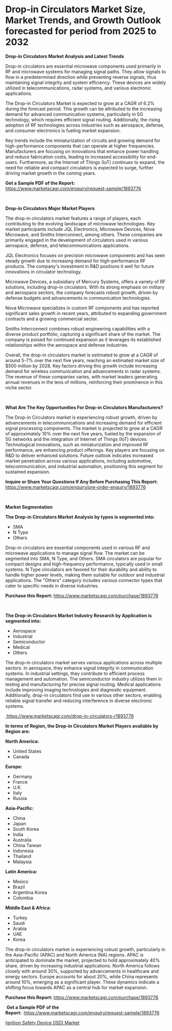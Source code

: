<p><h1>Drop-in Circulators Market Size, Market Trends, and Growth Outlook forecasted for period from 2025 to 2032</h1></p><p><strong>Drop-in Circulators Market Analysis and Latest Trends</strong></p>
<p><p>Drop-in circulators are essential microwave components used primarily in RF and microwave systems for managing signal paths. They allow signals to flow in a predetermined direction while preventing reverse signals, thus maintaining signal integrity and system efficiency. These devices are widely utilized in telecommunications, radar systems, and various electronic applications.</p><p>The Drop-in Circulators Market is expected to grow at a CAGR of 6.2% during the forecast period. This growth can be attributed to the increasing demand for advanced communication systems, particularly in 5G technology, which requires efficient signal routing. Additionally, the rising adoption of RF technologies across industries such as aerospace, defense, and consumer electronics is fueling market expansion.</p><p>Key trends include the miniaturization of circuits and growing demand for high-performance components that can operate at higher frequencies. Manufacturers are focusing on innovations that enhance power handling and reduce fabrication costs, leading to increased accessibility for end-users. Furthermore, as the Internet of Things (IoT) continues to expand, the need for reliable and compact circulators is expected to surge, further driving market growth in the coming years.</p></p>
<p><strong>Get a Sample PDF of the Report:&nbsp;</strong> <a href="https://www.marketscagr.com/enquiry/request-sample/1893776?utm_campaign=3510&utm_medium=2&utm_source=Github&utm_content=ia&utm_term=07042025&utm_id=drop-in-circulators">https://www.marketscagr.com/enquiry/request-sample/1893776</a></p>
<p>&nbsp;</p>
<p><strong>Drop-in Circulators Major Market Players</strong></p>
<p><p>The drop-in circulators market features a range of players, each contributing to the evolving landscape of microwave technologies. Key market participants include JQL Electronics, Microwave Devices, Nova Microwave, and Smiths Interconnect, among others. These companies are primarily engaged in the development of circulators used in various aerospace, defense, and telecommunications applications.</p><p>JQL Electronics focuses on precision microwave components and has seen steady growth due to increasing demand for high-performance RF products. The company's investment in R&D positions it well for future innovations in circulator technology.</p><p>Microwave Devices, a subsidiary of Mercury Systems, offers a variety of RF solutions, including drop-in circulators. With its strong emphasis on military and aerospace sectors, the company forecasts robust growth, driven by defense budgets and advancements in communication technologies.</p><p>Nova Microwave specializes in custom RF components and has reported significant sales growth in recent years, attributed to expanding government contracts and a growing commercial sector. </p><p>Smiths Interconnect combines robust engineering capabilities with a diverse product portfolio, capturing a significant share of the market. The company is poised for continued expansion as it leverages its established relationships within the aerospace and defense industries.</p><p>Overall, the drop-in circulators market is estimated to grow at a CAGR of around 5-7% over the next five years, reaching an estimated market size of $500 million by 2028. Key factors driving this growth include increasing demand for wireless communication and advancements in radar systems. The revenue of these companies varies, with market leaders generating annual revenues in the tens of millions, reinforcing their prominence in this niche sector.</p></p>
<p>&nbsp;</p>
<p><strong>What Are The Key Opportunities For Drop-in Circulators Manufacturers?</strong></p>
<p><p>The Drop-in Circulators market is experiencing robust growth, driven by advancements in telecommunications and increasing demand for efficient signal processing components. The market is projected to grow at a CAGR of approximately 10% over the next five years, fueled by the expansion of 5G networks and the integration of Internet of Things (IoT) devices. Technological innovations, such as miniaturization and improved RF performance, are enhancing product offerings. Key players are focusing on R&D to deliver enhanced solutions. Future outlook indicates increased market penetration across various applications, including automotive, telecommunication, and industrial automation, positioning this segment for sustained expansion.</p></p>
<p><strong>Inquire or Share Your Questions If Any Before Purchasing This Report:</strong> <a href="https://www.marketscagr.com/enquiry/pre-order-enquiry/1893776?utm_campaign=3510&utm_medium=2&utm_source=Github&utm_content=ia&utm_term=07042025&utm_id=drop-in-circulators">https://www.marketscagr.com/enquiry/pre-order-enquiry/1893776</a></p>
<p>&nbsp;</p>
<p><strong>Market Segmentation</strong></p>
<p><strong>The Drop-in Circulators Market Analysis by types is segmented into:</strong></p>
<p><ul><li>SMA</li><li>N Type</li><li>Others</li></ul></p>
<p><p>Drop-in circulators are essential components used in various RF and microwave applications to manage signal flow. The market can be segmented into SMA, N Type, and Others. SMA circulators are popular for compact designs and high-frequency performance, typically used in small systems. N Type circulators are favored for their durability and ability to handle higher power levels, making them suitable for outdoor and industrial applications. The "Others" category includes various connector types that cater to specific needs in diverse industries.</p></p>
<p><strong>Purchase this Report:&nbsp;</strong><a href="https://www.marketscagr.com/purchase/1893776?utm_campaign=3510&utm_medium=2&utm_source=Github&utm_content=ia&utm_term=07042025&utm_id=drop-in-circulators">https://www.marketscagr.com/purchase/1893776</a></p>
<p>&nbsp;</p>
<p><strong>The Drop-in Circulators Market Industry Research by Application is segmented into:</strong></p>
<p><ul><li>Aerospace</li><li>Industrial</li><li>Semiconductor</li><li>Medical</li><li>Others</li></ul></p>
<p><p>The drop-in circulators market serves various applications across multiple sectors. In aerospace, they enhance signal integrity in communication systems. In industrial settings, they contribute to efficient process management and automation. The semiconductor industry utilizes them in testing and manufacturing for precise signal routing. Medical applications include improving imaging technologies and diagnostic equipment. Additionally, drop-in circulators find use in various other sectors, enabling reliable signal transfer and reducing interference in diverse electronic systems.</p></p>
<p><a href="https://www.marketscagr.com/drop-in-circulators-r1893776?utm_campaign=3510&utm_medium=2&utm_source=Github&utm_content=ia&utm_term=07042025&utm_id=drop-in-circulators">&nbsp;https://www.marketscagr.com/drop-in-circulators-r1893776</a></p>
<p><strong>In terms of Region, the Drop-in Circulators Market Players available by Region are:</strong></p>
<p>
    <p> <strong> North America: </strong>
        <ul>
            <li>United States</li>
            <li>Canada</li>
        </ul>
        </p> 
    <p> <strong> Europe: </strong>
        <ul>
            <li>Germany</li>
            <li>France</li>
            <li>U.K.</li>
            <li>Italy</li>
            <li>Russia</li>
        </ul>
        </p> 
    <p> <strong> Asia-Pacific: </strong>
        <ul>
            <li>China</li>
            <li>Japan</li>
            <li>South Korea</li>
            <li>India</li>
            <li>Australia</li>
            <li>China Taiwan</li>
            <li>Indonesia</li>
            <li>Thailand</li>
            <li>Malaysia</li>
        </ul>
        </p> 
    <p> <strong> Latin America: </strong>
        <ul>
            <li>Mexico</li>
            <li>Brazil</li>
            <li>Argentina Korea</li>
            <li>Colombia</li>
        </ul>
        </p> 
    <p> <strong> Middle East & Africa: </strong>
        <ul>
            <li>Turkey</li>
            <li>Saudi</li>
            <li>Arabia</li>
            <li>UAE</li>
            <li>Korea</li>
        </ul>
    </p>
    </p>
<p><p>The drop-in circulators market is experiencing robust growth, particularly in the Asia-Pacific (APAC) and North America (NA) regions. APAC is anticipated to dominate the market, projected to hold approximately 40% share, driven by increasing industrial applications. North America follows closely with around 30%, supported by advancements in healthcare and energy sectors. Europe accounts for about 20%, while China represents around 10%, emerging as a significant player. These dynamics indicate a shifting focus towards APAC as a central hub for market expansion.</p></p>
<p><strong>Purchase this Report: </strong><a href="https://www.marketscagr.com/purchase/1893776?utm_campaign=3510&utm_medium=2&utm_source=Github&utm_content=ia&utm_term=07042025&utm_id=drop-in-circulators">https://www.marketscagr.com/purchase/1893776</a></p>
<p>&nbsp;<strong>Get a Sample PDF of the Report:&nbsp;&nbsp;</strong><a href="https://www.marketscagr.com/enquiry/request-sample/1893776?utm_campaign=3510&utm_medium=2&utm_source=Github&utm_content=ia&utm_term=07042025&utm_id=drop-in-circulators">https://www.marketscagr.com/enquiry/request-sample/1893776</a></p>
<p><strong></strong></p>
<p><p><a href="https://github.com/yepezkommakp/Market-Research-Report-List-1/blob/main/ignition-safety-device-isd-market.md?utm_campaign=3510&utm_medium=2&utm_source=Github&utm_content=ia&utm_term=07042025&utm_id=drop-in-circulators">Ignition Safety Device (ISD) Market</a></p></p>